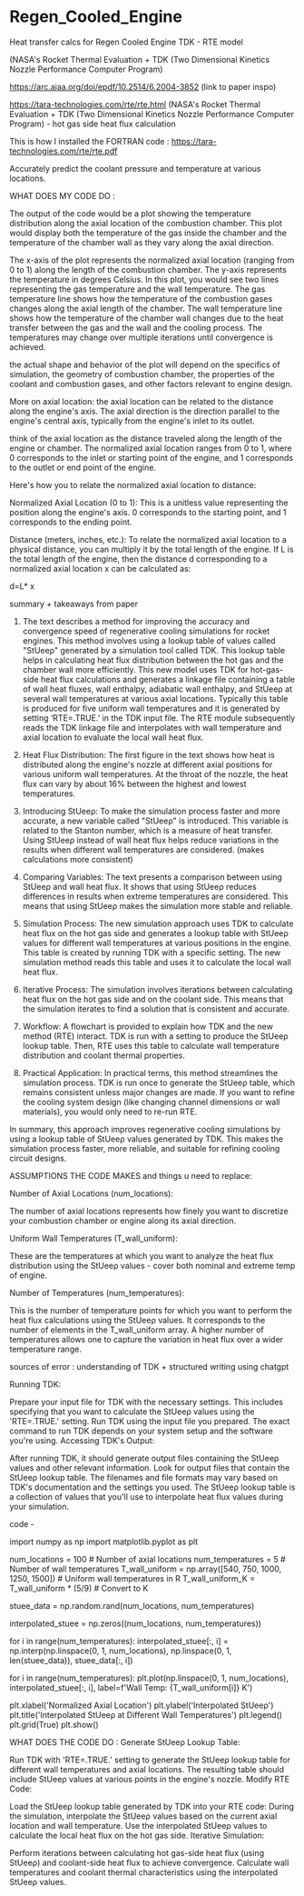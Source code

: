 # Regen_Cooled_Engine
Heat transfer calcs for Regen Cooled Engine 
TDK - RTE model

(NASA's Rocket Thermal Evaluation +  TDK (Two Dimensional Kinetics Nozzle Performance Computer Program)

https://arc.aiaa.org/doi/epdf/10.2514/6.2004-3852 (link to paper inspo)

https://tara-technologies.com/rte/rte.html (NASA's Rocket Thermal Evaluation +  TDK (Two Dimensional Kinetics Nozzle Performance Computer Program) - hot gas side heat flux calculation

This is how I installed the FORTRAN code : https://tara-technologies.com/rte/rte.pdf

Accurately predict the coolant pressure and temperature at various locations. 

WHAT DOES MY CODE DO : 

The output of the code would be a plot showing the temperature distribution along the axial location of the combustion chamber. This plot would display both the temperature of the gas inside the chamber and the temperature of the chamber wall as they vary along the axial direction.

The x-axis of the plot represents the normalized axial location (ranging from 0 to 1) along the length of the combustion chamber. The y-axis represents the temperature in degrees Celsius.
In this plot, you would see two lines representing the gas temperature and the wall temperature. The gas temperature line shows how the temperature of the combustion gases changes along the axial length of the chamber. The wall temperature line shows how the temperature of the chamber wall changes due to the heat transfer between the gas and the wall and the cooling process. The temperatures may change over multiple iterations until convergence is achieved.

the actual shape and behavior of the plot will depend on the specifics of simulation, the geometry of combustion chamber, the properties of the coolant and combustion gases, and other factors relevant to engine design.

More on axial location:
the axial location can be related to the distance along the engine's axis. The axial direction is the direction parallel to the engine's central axis, typically from the engine's inlet to its outlet.

think of the axial location as the distance traveled along the length of the engine or chamber. The normalized axial location ranges from 0 to 1, where 0 corresponds to the inlet or starting point of the engine, and 1 corresponds to the outlet or end point of the engine.

Here's how you to relate the normalized axial location to distance:

Normalized Axial Location (0 to 1): This is a unitless value representing the position along the engine's axis. 0 corresponds to the starting point, and 1 corresponds to the ending point.

Distance (meters, inches, etc.): To relate the normalized axial location to a physical distance, you can multiply it by the total length of the engine. If L is the total length of the engine, then the distance d corresponding to a normalized axial location x can be calculated as:

d=L* x

summary + takeaways from paper

1. The text describes a method for improving the accuracy and convergence speed of regenerative cooling simulations for rocket engines. This method involves using a lookup table of values called "StUeeρ" generated by a simulation tool called TDK. This lookup table helps in calculating heat flux distribution between the hot gas and the chamber wall more efficiently.
This new model uses TDK for hot-gas-side heat flux calculations and generates a linkage file containing a table of wall heat fluxes, wall enthalpy, adiabatic wall enthalpy, and StUeeρ at several wall temperatures at various axial locations.  Typically this table is produced for five uniform wall temperatures and it is generated by setting ‘RTE=.TRUE.’ in the TDK input file.  The RTE module subsequently reads the TDK linkage file and interpolates with wall temperature and axial location to evaluate the local wall heat flux.

2. Heat Flux Distribution:
The first figure in the text shows how heat is distributed along the engine's nozzle at different axial positions for various uniform wall temperatures. At the throat of the nozzle, the heat flux can vary by about 16% between the highest and lowest temperatures.

3. Introducing StUeeρ:
To make the simulation process faster and more accurate, a new variable called "StUeeρ" is introduced. This variable is related to the Stanton number, which is a measure of heat transfer. Using StUeeρ instead of wall heat flux helps reduce variations in the results when different wall temperatures are considered. (makes calculations more consistent)

4. Comparing Variables:
The text presents a comparison between using StUeeρ and wall heat flux. It shows that using StUeeρ reduces differences in results when extreme temperatures are considered. This means that using StUeeρ makes the simulation more stable and reliable.

5. Simulation Process:
The new simulation approach uses TDK to calculate heat flux on the hot gas side and generates a lookup table with StUeeρ values for different wall temperatures at various positions in the engine. This table is created by running TDK with a specific setting. The new simulation method reads this table and uses it to calculate the local wall heat flux.

6. Iterative Process:
The simulation involves iterations between calculating heat flux on the hot gas side and on the coolant side. This means that the simulation iterates to find a solution that is consistent and accurate.

7. Workflow:
A flowchart is provided to explain how TDK and the new method (RTE) interact. TDK is run with a setting to produce the StUeeρ lookup table. Then, RTE uses this table to calculate wall temperature distribution and coolant thermal properties. 

8. Practical Application:
In practical terms, this method streamlines the simulation process. TDK is run once to generate the StUeeρ table, which remains consistent unless major changes are made. If you want to refine the cooling system design (like changing channel dimensions or wall materials), you would only need to re-run RTE.

In summary, this approach improves regenerative cooling simulations by using a lookup table of StUeeρ values generated by TDK. This makes the simulation process faster, more reliable, and suitable for refining cooling circuit designs.  


ASSUMPTIONS THE CODE MAKES and things u need to replace: 

Number of Axial Locations (num_locations):

The number of axial locations represents how finely you want to discretize your combustion chamber or engine along its axial direction.

Uniform Wall Temperatures (T_wall_uniform):

These are the temperatures at which you want to analyze the heat flux distribution using the StUeeρ values - cover both nominal and extreme temp of engine.

Number of Temperatures (num_temperatures):

This is the number of temperature points for which you want to perform the heat flux calculations using the StUeeρ values.
It corresponds to the number of elements in the T_wall_uniform array.
A higher number of temperatures allows one to capture the variation in heat flux over a wider temperature range.

sources of error : understanding of TDK + structured writing using chatgpt

Running TDK:

Prepare your input file for TDK with the necessary settings. This includes specifying that you want to calculate the StUeeρ values using the 'RTE=.TRUE.' setting.
Run TDK using the input file you prepared. The exact command to run TDK depends on your system setup and the software you're using.
Accessing TDK's Output:

After running TDK, it should generate output files containing the StUeeρ values and other relevant information.
Look for output files that contain the StUeeρ lookup table. The filenames and file formats may vary based on TDK's documentation and the settings you used.
The StUeeρ lookup table is a collection of values that you'll use to interpolate heat flux values during your simulation.

code - 

import numpy as np
import matplotlib.pyplot as plt

num_locations = 100  # Number of axial locations 
num_temperatures = 5  # Number of wall temperatures 
T_wall_uniform = np.array([540, 750, 1000, 1250, 1500])  # Uniform wall temperatures in R
T_wall_uniform_K = T_wall_uniform * (5/9)  # Convert to K

stuee_data = np.random.rand(num_locations, num_temperatures)

interpolated_stuee = np.zeros((num_locations, num_temperatures))

for i in range(num_temperatures):
    interpolated_stuee[:, i] = np.interp(np.linspace(0, 1, num_locations), 
                                         np.linspace(0, 1, len(stuee_data)), stuee_data[:, i])


for i in range(num_temperatures):
    plt.plot(np.linspace(0, 1, num_locations), interpolated_stuee[:, i], label=f'Wall Temp: {T_wall_uniform[i]} K')

plt.xlabel('Normalized Axial Location')
plt.ylabel('Interpolated StUeeρ')
plt.title('Interpolated StUeeρ at Different Wall Temperatures')
plt.legend()
plt.grid(True)
plt.show()



WHAT DOES THE CODE DO : 
Generate StUeeρ Lookup Table:

Run TDK with 'RTE=.TRUE.' setting to generate the StUeeρ lookup table for different wall temperatures and axial locations.
The resulting table should include StUeeρ values at various points in the engine's nozzle.
Modify RTE Code:

Load the StUeeρ lookup table generated by TDK into your RTE code: 
During the simulation, interpolate the StUeeρ values based on the current axial location and wall temperature.
Use the interpolated StUeeρ values to calculate the local heat flux on the hot gas side.
Iterative Simulation:

Perform iterations between calculating hot gas-side heat flux (using StUeeρ) and coolant-side heat flux to achieve convergence.
Calculate wall temperatures and coolant thermal characteristics using the interpolated StUeeρ values.

